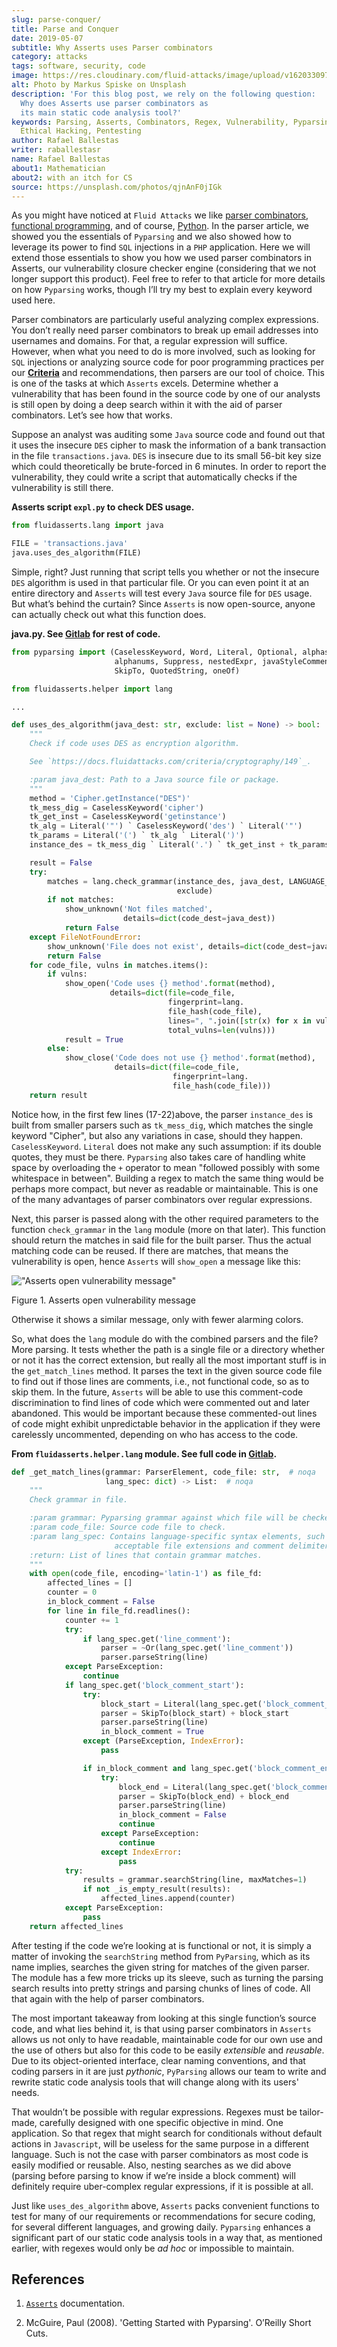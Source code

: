 ```yaml
---
slug: parse-conquer/
title: Parse and Conquer
date: 2019-05-07
subtitle: Why Asserts uses Parser combinators
category: attacks
tags: software, security, code
image: https://res.cloudinary.com/fluid-attacks/image/upload/v1620330971/blog/parse-conquer/cover_avf8fy.webp
alt: Photo by Markus Spiske on Unsplash
description: 'For this blog post, we rely on the following question:
  Why does Asserts use parser combinators as
  its main static code analysis tool?'
keywords: Parsing, Asserts, Combinators, Regex, Vulnerability, Pyparsing,
  Ethical Hacking, Pentesting
author: Rafael Ballestas
writer: raballestasr
name: Rafael Ballestas
about1: Mathematician
about2: with an itch for CS
source: https://unsplash.com/photos/qjnAnF0jIGk
---
```


As you might have noticed at `Fluid Attacks` we like [parser
combinators](../pars-orationis-secura/), [functional
programming](../why-we-go-functional), and of course,
[Python](../tags/python/). In the parser article, we showed you the
essentials of `Pyparsing` and we also showed how to leverage its power
to find `SQL` injections in a `PHP` application. Here we will extend
those essentials to show you how we used parser combinators in Asserts,
our vulnerability closure checker engine (considering that we not longer
support this product). Feel free to refer to that article for more
details on how `Pyparsing` works, though I’ll try my best to explain
every keyword used here.

Parser combinators are particularly useful analyzing complex
expressions. You don’t really need parser combinators to break up email
addresses into usernames and domains. For that, a regular expression
will suffice. However, when what you need to do is more involved, such
as looking for `SQL` injections or analyzing source code for poor
programming practices per our
[**Criteria**](https://docs.fluidattacks.com/criteria/) and
recommendations, then parsers are our tool of choice. This is one of the
tasks at which `Asserts` excels. Determine whether a vulnerability that
has been found in the source code by one of our analysts is still open
by doing a deep search within it with the aid of parser combinators.
Let’s see how that works.

Suppose an analyst was auditing some `Java` source code and found out
that it uses the insecure `DES` cipher to mask the information of a bank
transaction in the file `transactions.java`. `DES` is insecure due to
its small 56-bit key size which could theoretically be brute-forced in 6
minutes. In order to report the vulnerability, they could write a script
that automatically checks if the vulnerability is still there.

**Asserts script `expl.py` to check DES usage.**

``` python
from fluidasserts.lang import java

FILE = 'transactions.java'
java.uses_des_algorithm(FILE)
```

Simple, right? Just running that script tells you whether or not the
insecure `DES` algorithm is used in that particular file. Or you can
even point it at an entire directory and `Asserts` will test every
`Java` source file for `DES` usage. But what’s behind the curtain? Since
`Asserts` is now open-source, anyone can actually check out what this
function does.

**java.py. See
[Gitlab](https://gitlab.com/fluidattacks/asserts/blob/master/fluidasserts/lang/java.py#L395)
for rest of code.**

``` python
from pyparsing import (CaselessKeyword, Word, Literal, Optional, alphas, Or,
                       alphanums, Suppress, nestedExpr, javaStyleComment,
                       SkipTo, QuotedString, oneOf)

from fluidasserts.helper import lang

...

def uses_des_algorithm(java_dest: str, exclude: list = None) -> bool:
    """
    Check if code uses DES as encryption algorithm.

    See `https://docs.fluidattacks.com/criteria/cryptography/149`_.

    :param java_dest: Path to a Java source file or package.
    """
    method = 'Cipher.getInstance("DES")'
    tk_mess_dig = CaselessKeyword('cipher')
    tk_get_inst = CaselessKeyword('getinstance')
    tk_alg = Literal('"') ` CaselessKeyword('des') ` Literal('"')
    tk_params = Literal('(') ` tk_alg ` Literal(')')
    instance_des = tk_mess_dig ` Literal('.') ` tk_get_inst + tk_params

    result = False
    try:
        matches = lang.check_grammar(instance_des, java_dest, LANGUAGE_SPECS,
                                     exclude)
        if not matches:
            show_unknown('Not files matched',
                         details=dict(code_dest=java_dest))
            return False
    except FileNotFoundError:
        show_unknown('File does not exist', details=dict(code_dest=java_dest))
        return False
    for code_file, vulns in matches.items():
        if vulns:
            show_open('Code uses {} method'.format(method),
                      details=dict(file=code_file,
                                   fingerprint=lang.
                                   file_hash(code_file),
                                   lines=", ".join([str(x) for x in vulns]),
                                   total_vulns=len(vulns)))
            result = True
        else:
            show_close('Code does not use {} method'.format(method),
                       details=dict(file=code_file,
                                    fingerprint=lang.
                                    file_hash(code_file)))
    return result
```

Notice how, in the first few lines (17-22)above, the parser
`instance_des` is built from smaller parsers such as `tk_mess_dig`,
which matches the single keyword "Cipher", but also any variations in
case, should they happen. `CaselessKeyword`. `Literal` does not make any
such assumption: if its double quotes, they must be there. `Pyparsing`
also takes care of handling white space by overloading the `+` operator
to mean "followed possibly with some whitespace in between". Building a
regex to match the same thing would be perhaps more compact, but never
as readable or maintainable. This is one of the many advantages of
parser combinators over regular expressions.

Next, this parser is passed along with the other required parameters to
the function `check_grammar` in the `lang` module (more on that later).
This function should return the matches in said file for the built
parser. Thus the actual matching code can be reused. If there are
matches, that means the vulnerability is open, hence `Asserts` will
`show_open` a message like this:

<div class="imgblock">

!["Asserts open vulnerability message"](https://res.cloudinary.com/fluid-attacks/image/upload/v1620330969/blog/parse-conquer/asserts-open-msg_otjbo5.webp)

<div class="title">

Figure 1. Asserts open vulnerability message

</div>

</div>

Otherwise it shows a similar message, only with fewer alarming colors.

So, what does the `lang` module do with the combined parsers and the
file? More parsing. It tests whether the path is a single file or a
directory whether or not it has the correct extension, but really all
the most important stuff is in the `get_match_lines` method. It parses
the text in the given source code file to find out if those lines are
comments, i.e., not functional code, so as to skip them. In the future,
`Asserts` will be able to use this comment-code discrimination to find
lines of code which were commented out and later abandoned. This would
be important because these commented-out lines of code might exhibit
unpredictable behavior in the application if they were carelessly
uncommented, depending on who has access to the code.

**From `fluidasserts.helper.lang` module. See full code in
[Gitlab](https://gitlab.com/fluidattacks/asserts/blob/master/fluidasserts/helper/lang.py).**

``` python
def _get_match_lines(grammar: ParserElement, code_file: str,  # noqa
                     lang_spec: dict) -> List:  # noqa
    """
    Check grammar in file.

    :param grammar: Pyparsing grammar against which file will be checked.
    :param code_file: Source code file to check.
    :param lang_spec: Contains language-specific syntax elements, such as
                       acceptable file extensions and comment delimiters.
    :return: List of lines that contain grammar matches.
    """
    with open(code_file, encoding='latin-1') as file_fd:
        affected_lines = []
        counter = 0
        in_block_comment = False
        for line in file_fd.readlines():
            counter += 1
            try:
                if lang_spec.get('line_comment'):
                    parser = ~Or(lang_spec.get('line_comment'))
                    parser.parseString(line)
            except ParseException:
                continue
            if lang_spec.get('block_comment_start'):
                try:
                    block_start = Literal(lang_spec.get('block_comment_start'))
                    parser = SkipTo(block_start) + block_start
                    parser.parseString(line)
                    in_block_comment = True
                except (ParseException, IndexError):
                    pass

                if in_block_comment and lang_spec.get('block_comment_end'):
                    try:
                        block_end = Literal(lang_spec.get('block_comment_end'))
                        parser = SkipTo(block_end) + block_end
                        parser.parseString(line)
                        in_block_comment = False
                        continue
                    except ParseException:
                        continue
                    except IndexError:
                        pass
            try:
                results = grammar.searchString(line, maxMatches=1)
                if not _is_empty_result(results):
                    affected_lines.append(counter)
            except ParseException:
                pass
    return affected_lines
```

After testing if the code we’re looking at is functional or not, it is
simply a matter of invoking the `searchString` method from `PyParsing`,
which as its name implies, searches the given string for matches of the
given parser. The module has a few more tricks up its sleeve, such as
turning the parsing search results into pretty strings and parsing
chunks of lines of code. All that again with the help of parser
combinators.

The most important takeaway from looking at this single function’s
source code, and what lies behind it, is that using parser combinators
in `Asserts` allows us not only to have readable, maintainable code for
our own use and the use of others but also for this code to be easily
*extensible* and *reusable*. Due to its object-oriented interface, clear
naming conventions, and that coding parsers in it are just *pythonic*,
`PyParsing` allows our team to write and rewrite static code analysis
tools that will change along with its users' needs.

That wouldn’t be possible with regular expressions. Regexes must be
tailor-made, carefully designed with one specific objective in mind. One
application. So that regex that might search for conditionals without
default actions in `Javascript`, will be useless for the same purpose in
a different language. Such is not the case with parser combinators as
most code is easily modified or reusable. Also, nesting searches as we
did above (parsing before parsing to know if we’re inside a block
comment) will definitely require uber-complex regular expressions, if it
is possible at all.

Just like `uses_des_algorithm` above, `Asserts` packs convenient
functions to test for many of our requirements or recommendations for
secure coding, for several different languages, and growing daily.
`Pyparsing` enhances a significant part of our static code analysis
tools in a way that, as mentioned earlier, with regexes would only be
*ad hoc* or impossible to maintain.

## References

1. [`Asserts`](https://fluidattacks.gitlab.io/asserts/) documentation.

2. McGuire, Paul (2008). 'Getting Started with Pyparsing'. O’Reilly
    Short Cuts.
